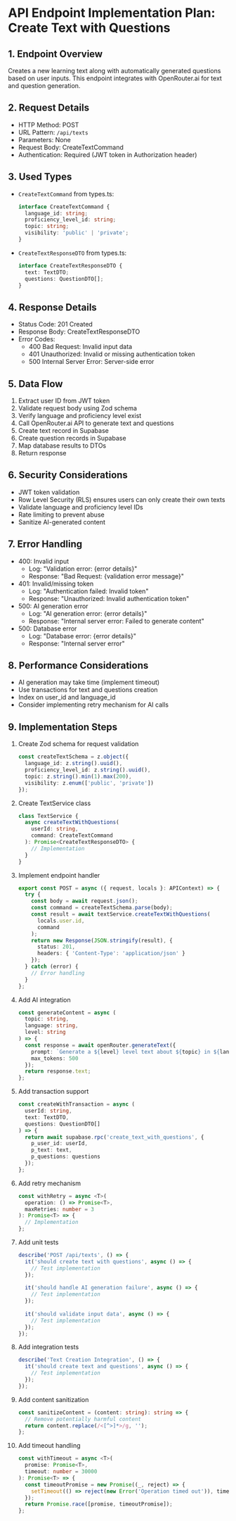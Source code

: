 # API Endpoint Implementation Plan: Create Text with Questions

## 1. Endpoint Overview
Creates a new learning text along with automatically generated questions based on user inputs. This endpoint integrates with OpenRouter.ai for text and question generation.

## 2. Request Details
- HTTP Method: POST
- URL Pattern: `/api/texts`
- Parameters: None
- Request Body: CreateTextCommand
- Authentication: Required (JWT token in Authorization header)

## 3. Used Types
- `CreateTextCommand` from types.ts:
  ```typescript
  interface CreateTextCommand {
    language_id: string;
    proficiency_level_id: string;
    topic: string;
    visibility: 'public' | 'private';
  }
  ```
- `CreateTextResponseDTO` from types.ts:
  ```typescript
  interface CreateTextResponseDTO {
    text: TextDTO;
    questions: QuestionDTO[];
  }
  ```

## 4. Response Details
- Status Code: 201 Created
- Response Body: CreateTextResponseDTO
- Error Codes:
  - 400 Bad Request: Invalid input data
  - 401 Unauthorized: Invalid or missing authentication token
  - 500 Internal Server Error: Server-side error

## 5. Data Flow
1. Extract user ID from JWT token
2. Validate request body using Zod schema
3. Verify language and proficiency level exist
4. Call OpenRouter.ai API to generate text and questions
5. Create text record in Supabase
6. Create question records in Supabase
7. Map database results to DTOs
8. Return response

## 6. Security Considerations
- JWT token validation
- Row Level Security (RLS) ensures users can only create their own texts
- Validate language and proficiency level IDs
- Rate limiting to prevent abuse
- Sanitize AI-generated content

## 7. Error Handling
- 400: Invalid input
  - Log: "Validation error: {error details}"
  - Response: "Bad Request: {validation error message}"
- 401: Invalid/missing token
  - Log: "Authentication failed: Invalid token"
  - Response: "Unauthorized: Invalid authentication token"
- 500: AI generation error
  - Log: "AI generation error: {error details}"
  - Response: "Internal server error: Failed to generate content"
- 500: Database error
  - Log: "Database error: {error details}"
  - Response: "Internal server error"

## 8. Performance Considerations
- AI generation may take time (implement timeout)
- Use transactions for text and questions creation
- Index on user_id and language_id
- Consider implementing retry mechanism for AI calls

## 9. Implementation Steps
1. Create Zod schema for request validation
   ```typescript
   const createTextSchema = z.object({
     language_id: z.string().uuid(),
     proficiency_level_id: z.string().uuid(),
     topic: z.string().min(1).max(200),
     visibility: z.enum(['public', 'private'])
   });
   ```

2. Create TextService class
   ```typescript
   class TextService {
     async createTextWithQuestions(
       userId: string,
       command: CreateTextCommand
     ): Promise<CreateTextResponseDTO> {
       // Implementation
     }
   }
   ```

3. Implement endpoint handler
   ```typescript
   export const POST = async ({ request, locals }: APIContext) => {
     try {
       const body = await request.json();
       const command = createTextSchema.parse(body);
       const result = await textService.createTextWithQuestions(
         locals.user.id,
         command
       );
       return new Response(JSON.stringify(result), {
         status: 201,
         headers: { 'Content-Type': 'application/json' }
       });
     } catch (error) {
       // Error handling
     }
   };
   ```

4. Add AI integration
   ```typescript
   const generateContent = async (
     topic: string,
     language: string,
     level: string
   ) => {
     const response = await openRouter.generateText({
       prompt: `Generate a ${level} level text about ${topic} in ${language}`,
       max_tokens: 500
     });
     return response.text;
   };
   ```

5. Add transaction support
   ```typescript
   const createWithTransaction = async (
     userId: string,
     text: TextDTO,
     questions: QuestionDTO[]
   ) => {
     return await supabase.rpc('create_text_with_questions', {
       p_user_id: userId,
       p_text: text,
       p_questions: questions
     });
   };
   ```

6. Add retry mechanism
   ```typescript
   const withRetry = async <T>(
     operation: () => Promise<T>,
     maxRetries: number = 3
   ): Promise<T> => {
     // Implementation
   };
   ```

7. Add unit tests
   ```typescript
   describe('POST /api/texts', () => {
     it('should create text with questions', async () => {
       // Test implementation
     });
     
     it('should handle AI generation failure', async () => {
       // Test implementation
     });
     
     it('should validate input data', async () => {
       // Test implementation
     });
   });
   ```

8. Add integration tests
   ```typescript
   describe('Text Creation Integration', () => {
     it('should create text and questions', async () => {
       // Test implementation
     });
   });
   ```

9. Add content sanitization
   ```typescript
   const sanitizeContent = (content: string): string => {
     // Remove potentially harmful content
     return content.replace(/<[^>]*>/g, '');
   };
   ```

10. Add timeout handling
    ```typescript
    const withTimeout = async <T>(
      promise: Promise<T>,
      timeout: number = 30000
    ): Promise<T> => {
      const timeoutPromise = new Promise((_, reject) => {
        setTimeout(() => reject(new Error('Operation timed out')), timeout);
      });
      return Promise.race([promise, timeoutPromise]);
    };
    ``` 